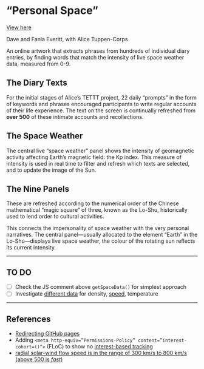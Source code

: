 # “Personal Space”

[View here](https://daveeveritt.github.io/personal-space/)

Dave and Fania Everitt, with Alice Tuppen-Corps

An online artwork that extracts phrases from hundreds of individual diary entries, by finding words that match the intensity of live space weather data, measured from 0-9.

## The Diary Texts

For the initial stages of Alice’s TETTT project, 22 daily “prompts” in the form of keywords and phrases encouraged participants to write regular accounts of their life experience. The text on the screen is continually refreshed from **over 500** of these intimate accounts and recollections.

## The Space Weather

The central live “space weather” panel shows the intensity of geomagnetic activity affecting Earth’s magnetic field: the Kp index. This measure of intensity is used in real time to filter and refresh which texts are selected, and to update the image of the Sun.

<!--
The central panel shows two measures of live “space weather”:
extent of the solar wind: in AU (1 Astronomical Unit = distance of Earth from Sun)
-->

## The Nine Panels

These are refreshed according to the numerical order of the Chinese mathematical “magic square” of three, known as the Lo-Shu, historically used to lend order to cultural activities.

This connects the impersonality of space weather with the very personal narratives. The central panel—usually allocated to the element “Earth” in the Lo-Shu—displays live space weather, the colour of the rotating sun reflects its current intensity.

---

## TO DO

- [ ] Check the JS comment above `getSpaceData()` for simplest approach
- [ ] Investigate [different data](https://services.swpc.noaa.gov/products/solar-wind/plasma-1-day.json) for density, [speed](https://services.swpc.noaa.gov/products/summary/solar-wind-speed.json), temperature

---

## References

- [Redirecting GitHub pages](https://shoehornwithteeth.com/ramblings/2016/12/redirecting-github-pages-after-renaming-a-repository/)
- Adding `<meta http-equiv=”Permissions-Policy” content=”interest-cohort=()”>` (FLoC) to show no [interest-based tracking](https://www.positioniseverything.net/error-with-permissions-policy-header-unrecognized-feature-interest-cohort./)
- [radial solar-wind flow speed is in the range of 300 km/s to 800 km/s (above 500 is *fast*)](https://link.springer.com/article/10.1007/s41116-019-0021-0)
